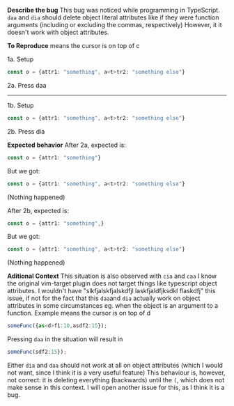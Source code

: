 **Describe the bug**
This bug was noticed while programming in TypeScript.
`daa` and `dia` should delete object literal attributes like if they were function arguments (including or excluding the commas, respectively)
However, it it doesn't work with object attributes.

**To Reproduce**
<c> means the cursor is on top of c

1a. Setup
```typescript
const o = {attr1: "something", a<t>tr2: "something else"}
```
2a. Press daa


--- 
1b. Setup
```typescript
const o = {attr1: "something", a<t>tr2: "something else"}
```
2b. Press dia



**Expected behavior**
After 2a, expected is:
```typescript
const o = {attr1: "something"}
```

But we got:
```typescript
const o = {attr1: "something", a<t>tr2: "something else"}
```
(Nothing happened)



After 2b, expected is:
```typescript
const o = {attr1: "something",}
```

But we got:
```typescript
const o = {attr1: "something", a<t>tr2: "something else"}
```
(Nothing happened)


**Aditional Context**
This situation is also observed with `cia` and `caa`
I know the original vim-target plugin does not target things like typescript object attributes.
I wouldn't have "slkfjalskfjalskdfjl laskfjaldfjksdkl flaskdfj" this issue, if not for the fact that this `daa`and `dia` actually work on object attributes in some circumstances eg. when the object is an argument to a function.
Example
<d> means the cursor is on top of d 


```typescript
someFunc({as<d>f1:10,asdf2:15});
```
Pressing `daa` in the situation will result in 
```typescript
someFunc(sdf2:15});
```
Either `dia` and `daa` should not work at all on object attributes (which I would not want, since I think it is a very useful feature)
This behaviour is, however, not correct: it is deleting everything (backwards) until the `(`, which does not make sense in this context.
I will open another issue for this, as I think it is a bug.
